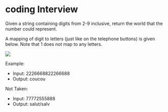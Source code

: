 # coding Interview

Given a string containing digits from 2-9 inclusive, return the world that the number could represent.

A mapping of digit to letters (just like on the telephone buttons) is given below. Note that 1 does not map to any letters.

![](https://media.geeksforgeeks.org/wp-content/cdn-uploads/Mobile-keypad.png)


Example:

- Input: 2226668822266688
- Output: coucou

Not Taken:
- Input: 77772555888
- Output: salut/salv
